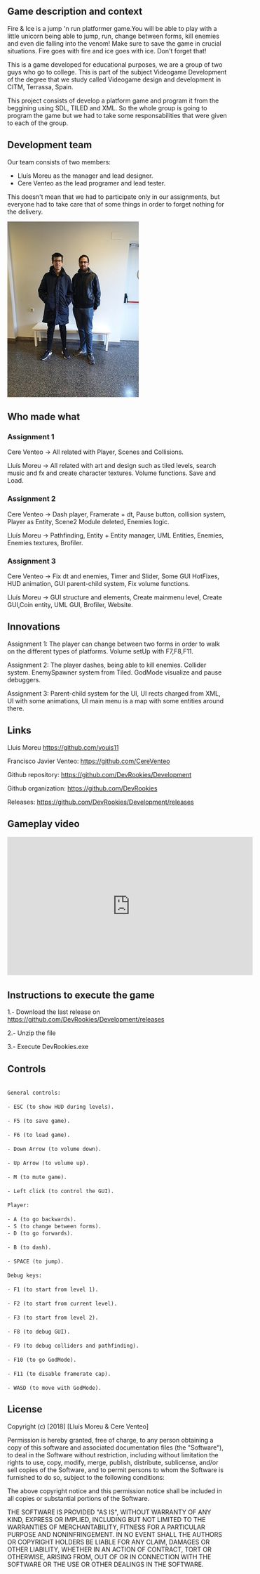 ﻿Game description and context
-
Fire & Ice is a jump 'n run platformer game.You will be able to play with a little unicorn being able to jump, run, change between forms, kill enemies and even die falling into the venom! Make sure to save the game in crucial situations. Fire goes with fire and ice goes with ice. Don't forget that!

This is a game developed for educational purposes, we are a group of two guys who go to college. This is part of the subject Videogame Development of the degree that we study called Videogame design and development in CITM, Terrassa, Spain.

This project consists of develop a platform game and program it from the beggining using SDL, TILED and XML. So the whole group is going to program the game but we had to take some responsabilities that were given to each of the group.

Development team
-
Our team consists of two members:

- Lluís Moreu as the manager and lead designer.
- Cere Venteo as the lead programer and lead tester.

This doesn't mean that we had to participate only in our assignments, but everyone had to take care that of some things in order to forget nothing for the delivery.

![team photo](DevRookies-members.jpeg)

<!-- comentario -->

## Who made what


### Assignment 1
Cere Venteo -> All related with Player, Scenes and Collisions.

Lluís Moreu -> All related with art and design such as tiled levels, search music and fx and create character textures. Volume functions. Save and Load.
### Assignment 2
Cere Venteo -> Dash player, Framerate + dt, Pause button, collision system, Player as Entity, Scene2 Module deleted, Enemies logic.

Lluís Moreu -> Pathfinding, Entity + Entity manager, UML Entities, Enemies, Enemies textures, Brofiler.
### Assignment 3
Cere Venteo -> Fix dt and enemies, Timer and Slider, Some GUI HotFixes, HUD animation, GUI parent-child system, Fix volume functions.

Lluís Moreu -> GUI structure and elements, Create mainmenu level, Create GUI,Coin entity, UML GUI, Brofiler, Website.

Innovations
-
Assignment 1: The player can change between two forms in order to walk on the different types of platforms. Volume setUp with F7,F8,F11.

Assignment 2: The player dashes, being able to kill enemies. Collider system. EnemySpawner system from Tiled. GodMode visualize and pause debuggers.

Assignment 3: Parent-child system for the UI, UI rects charged from XML, UI with some animations, UI main menu is a map with some entities around there.

Links
-
Lluis Moreu https://github.com/youis11



Francisco Javier Venteo: https://github.com/CereVenteo



Github repository: https://github.com/DevRookies/Development



Github organization: https://github.com/DevRookies

Releases: https://github.com/DevRookies/Development/releases

Gameplay video
-
<iframe width="560" height="315" src="https://www.youtube.com/embed/5DJ6QL3aveo" frameborder="0" allow="autoplay; encrypted-media" allowfullscreen></iframe>

Instructions to execute the game
-
1.- Download the last release on https://github.com/DevRookies/Development/releases



2.- Unzip the file



3.- Execute DevRookies.exe


Controls
-
~~~~~~~~~~~~~~~

General controls:

- ESC (to show HUD during levels).

- F5 (to save game).

- F6 (to load game).

- Down Arrow (to volume down).

- Up Arrow (to volume up).

- M (to mute game).

- Left click (to control the GUI).

Player: 

- A (to go backwards).
- S (to change between forms).
- D (to go forwards).

- B (to dash).

- SPACE (to jump).

Debug keys:

- F1 (to start from level 1).

- F2 (to start from current level). 

- F3 (to start from level 2).

- F8 (to debug GUI).

- F9 (to debug colliders and pathfinding).

- F10 (to go GodMode).

- F11 (to disable framerate cap).

- WASD (to move with GodMode).

~~~~~~~~~~~~~~~

License
-
Copyright (c) [2018] [Lluís Moreu & Cere Venteo]


Permission is hereby granted, free of charge, to any person obtaining a copy
of this software and associated documentation files (the "Software"), to deal
in the Software without restriction, including without limitation the rights
to use, copy, modify, merge, publish, distribute, sublicense, and/or sell
copies of the Software, and to permit persons to whom the Software is
furnished to do so, subject to the following conditions:


The above copyright notice and this permission notice shall be included in all
copies or substantial portions of the Software.


THE SOFTWARE IS PROVIDED "AS IS", WITHOUT WARRANTY OF ANY KIND, EXPRESS OR
IMPLIED, INCLUDING BUT NOT LIMITED TO THE WARRANTIES OF MERCHANTABILITY,
FITNESS FOR A PARTICULAR PURPOSE AND NONINFRINGEMENT. IN NO EVENT SHALL THE
AUTHORS OR COPYRIGHT HOLDERS BE LIABLE FOR ANY CLAIM, DAMAGES OR OTHER
LIABILITY, WHETHER IN AN ACTION OF CONTRACT, TORT OR OTHERWISE, ARISING FROM,
OUT OF OR IN CONNECTION WITH THE SOFTWARE OR THE USE OR OTHER DEALINGS IN THE
SOFTWARE.
